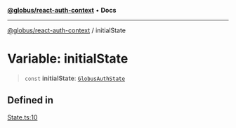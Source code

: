 [**@globus/react-auth-context**](../README.md) • **Docs**

***

[@globus/react-auth-context](../globals.md) / initialState

# Variable: initialState

> `const` **initialState**: [`GlobusAuthState`](../type-aliases/GlobusAuthState.md)

## Defined in

[State.ts:10](https://github.com/globus/react-auth-context/blob/acec39578d352456428a6d583f46327ad41abe48/src/State.ts#L10)
